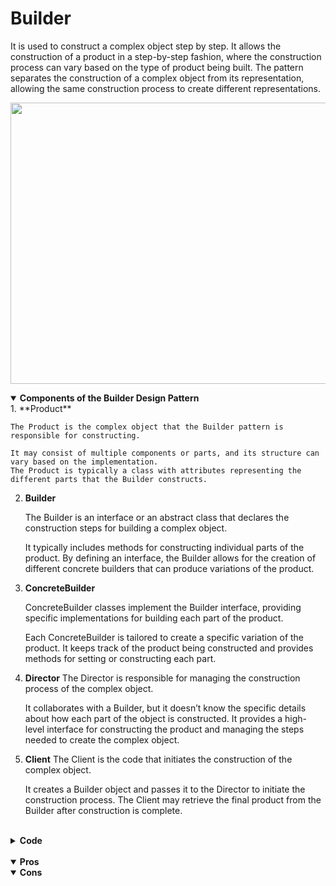 # Builder

It is used to construct a complex object step by step. It allows the construction of a product in a step-by-step fashion, where the construction process can vary based on the type of product being built. The pattern separates the construction of a complex object from its representation, allowing the same construction process to create different representations.

<p align="center">
  <img width="650" height="450" src="https://github.com/devaaks/low-level-design/assets/16061289/144044af-d846-4076-8ad8-d5328d4378f4">
</p>

<details open>
<summary><b>Components of the Builder Design Pattern</b></summary>
1. **Product**

    The Product is the complex object that the Builder pattern is responsible for constructing.

    It may consist of multiple components or parts, and its structure can vary based on the implementation.
    The Product is typically a class with attributes representing the different parts that the Builder constructs.

2. **Builder**

    The Builder is an interface or an abstract class that declares the construction steps for building a complex object.

    It typically includes methods for constructing individual parts of the product.
    By defining an interface, the Builder allows for the creation of different concrete builders that can produce variations of the product.

3. **ConcreteBuilder**

    ConcreteBuilder classes implement the Builder interface, providing specific implementations for building each part of the product.

    Each ConcreteBuilder is tailored to create a specific variation of the product.
    It keeps track of the product being constructed and provides methods for setting or constructing each part.

4. **Director**
    The Director is responsible for managing the construction process of the complex object.

    It collaborates with a Builder, but it doesn’t know the specific details about how each part of the object is constructed.
    It provides a high-level interface for constructing the product and managing the steps needed to create the complex object.

5. **Client**
    The Client is the code that initiates the construction of the complex object.

    It creates a Builder object and passes it to the Director to initiate the construction process.
    The Client may retrieve the final product from the Builder after construction is complete.

</details>

<br>

<details>
<summary><b>Code</b></summary>

```java
```
</details>

<br>

<details open>
<summary><b>Pros</b></summary>

</details>

<details open>
<summary><b>Cons</b></summary>

</details>
